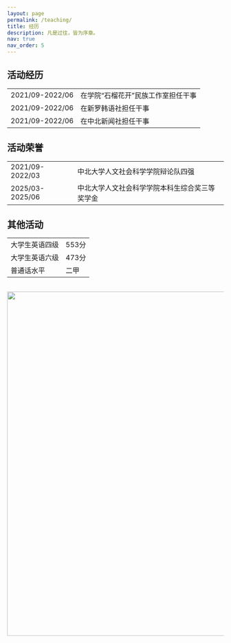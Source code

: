 ```yaml
---
layout: page
permalink: /teaching/
title: 经历
description: 凡是过往，皆为序章。
nav: true
nav_order: 5
---
```


## 活动经历

<table style="border: none; border-collapse: collapse;">
  <tr>
    <td style="border: none；" >2021/09-2022/06</td>
    <td style="border: none；" >在学院“石榴花开”民族工作室担任干事</td>
  </tr>
  <tr>
    <td style="border: none；" >2021/09-2022/06</td>
    <td style="border: none；" >在新罗韩语社担任干事</td>
  </tr>
  <tr>
    <td style="border: none；" >2021/09-2022/06</td>
    <td style="border: none；" >在中北新闻社担任干事</td>
  </tr>
</table>

## 活动荣誉

<table style="border: none; border-collapse: collapse;">
  <tr>
    <td style="border: none;">2021/09-2022/03</td>
    <td style="border: none;">中北大学人文社会科学学院辩论队四强</td>
  </tr>
  <tr>
    <td style="border: none;">2025/03-2025/06</td>
    <td style="border: none;">中北大学人文社会科学学院本科生综合奖三等奖学金
</td>
  </tr>
</table>

## 其他活动
<table style="border: none; border-collapse: collapse;">
  <tr>
    <td style="border: none;">大学生英语四级</td>
    <td style="border: none;">553分</td>
  </tr>
  <tr>
    <td style="border: none;">大学生英语六级</td>
    <td style="border: none;">473分</td>
  </tr>
  <tr>
    <td style="border: none;">普通话水平</td>
    <td style="border: none;">二甲</td>
  </tr>
</table>

<br>
<a href="https://github.com/SocratesClub/SocratesClub.github.io/edit/master/_pages/teaching.md">
  <img src="https://user-images.githubusercontent.com/543384/192227995-fdb3a693-2f68-4dc4-b9bd-06053066322f.png" width = "800" align="middle" />
</a>
<br>



